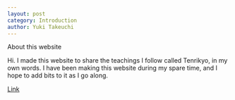 ```yaml
---
layout: post
category: Introduction
author: Yuki Takeuchi
---
```


About this website

Hi. I made this website to share the teachings I follow called Tenrikyo, in my own words.
I have been making this website during my spare time, and I hope to add bits to it as I go along.

[Link](http://tenrikyo.one/)